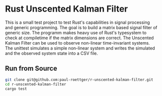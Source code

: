 # Rust Unscented Kalman Filter

This is a small test project to test Rust's capabilities in signal processing and generic programming. The goal is to build a matrix based signal filter of generic size. The programm makes heavy use of Rust's typesystem to check at compiletime if the matrix dimensions are correct. 
The Unscented Kalman Filter can be used to observe non-linear time-invariant systems. The unittest simulates a simple non-linear system and writes the simulated and the observed system state into a CSV file.

## Run from Source

```bash
git clone git@github.com:paul-roettger/r-unscented-kalman-filter.git
cd r-unscented-kalman-filter
cargo test
```